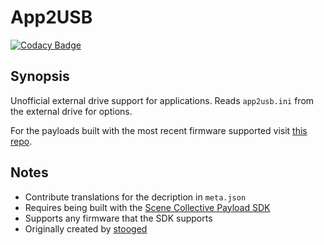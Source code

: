 App2USB
===
[![Codacy Badge](https://app.codacy.com/project/badge/Grade/9e6ea1cf21a746b1b2cfab38bd1566cd)](https://www.codacy.com/gh/Scene-Collective/ps4-app2usb/dashboard)

## Synopsis
Unofficial external drive support for applications. Reads `app2usb.ini` from the external drive for options.

For the payloads built with the most recent firmware supported visit [this repo].

## Notes
- Contribute translations for the decription in `meta.json`
- Requires being built with the [Scene Collective Payload SDK]
- Supports any firmware that the SDK supports
- Originally created by [stooged]

[//]: #
  [Scene Collective Payload SDK]: <https://github.com/Scene-Collective/ps4-payload-sdk>
  [this repo]: <https://github.com/Scene-Collective/ps4-payload-repo>
  [stooged]: <https://github.com/stooged/AppToUsb-50X>
